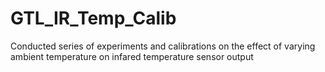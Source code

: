 # GTL_IR_Temp_Calib
Conducted series of experiments and calibrations on the effect of varying ambient temperature on infared temperature sensor output
